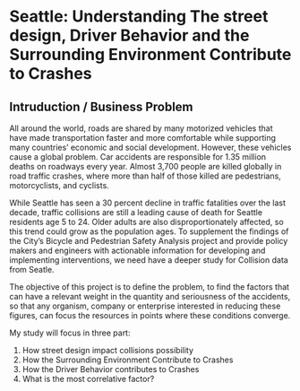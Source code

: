 # Seattle: Understanding The street design, Driver Behavior and the Surrounding Environment Contribute to Crashes
## Intruduction / Business Problem
All around the world, roads are shared by many motorized vehicles that have made transportation faster and more comfortable while supporting many countries’ economic and social development. However, these vehicles cause a global problem. Car accidents are responsible for 1.35 million deaths on roadways every year. Almost 3,700 people are killed globally in road traffic crashes, where more than half of those killed are pedestrians, motorcyclists, and cyclists.

While Seattle has seen a 30 percent decline in traffic fatalities over the last decade, traffic collisions are still a leading cause of death for Seattle residents age 5 to 24. Older adults are also disproportionately affected, so this trend could grow as the population ages. To supplement the findings of the City’s Bicycle and Pedestrian Safety Analysis project and provide policy makers and engineers with actionable information for developing and implementing interventions, we need have a deeper study for Collision data from Seatle. 

The objective of this project is to define the problem, to find the factors that can have a relevant weight in the quantity and seriousness of the accidents, so that any organism, company or enterprise interested in reducing these figures, can focus the resources in points where these conditions converge.

My study will focus in three part: 
  1. How street design impact collisions possibility 
  2. How the Surrounding Environment Contribute to Crashes
  3. How the Driver Behavior contributes to Crashes
  4. What is the most correlative factor? 

